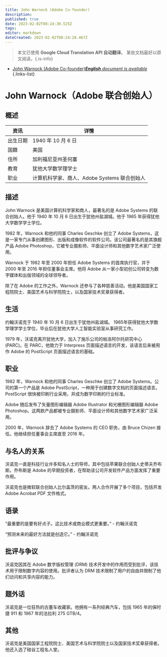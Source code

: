 ```yaml
---
title: John Warnock (Adobe Co-founder)
description: 
published: true
date: 2023-02-02T08:24:30.525Z
tags: 
editor: markdown
dateCreated: 2023-02-02T08:24:28.467Z
---
```


> 本文已使用 **Google Cloud Translation API 自动翻译**。
某些文档最好以原文阅读。{.is-info}



- [John Warnock (Adobe Co-founder)***English** document is available*](/en/Knowledge-base/Dictionary/Person/john-warnock-adobe-co-founder)
{.links-list}


# John Warnock（Adobe 联合创始人）

## 概述

|资讯 |详情 |
| ---------- | ------ |
|出生日期 | 1940 年 10 月 6 日 |
|国籍 |美国 |
|住所 |加利福尼亚州圣何塞 |
|教育 |犹他大学数学理学士 |
|职业 |计算机科学家、商人、Adobe Systems 联合创始人 |

## 描述

John Warnock 是美国计算机科学家和商人，最著名的是 Adobe Systems 的联合创始人。他于 1940 年 10 月 6 日出生于犹他州盐湖城。他于 1965 年获得犹他大学数学学士学位。

1982 年，Warnock 和他的同事 Charles Geschke 创立了 Adobe Systems，这是一家专门从事创建图形、出版和成像软件的软件公司。该公司最著名的是其旗舰产品 Adobe Photoshop，它被专业摄影师、平面设计师和其他数字艺术家广泛使用。

Warnock 于 1982 年至 2000 年担任 Adobe Systems 的首席执行官，并于 2000 年至 2016 年担任董事会主席。他将 Adobe 从一家小型初创公司转变为数字媒体和出版领域的全球领导者。

除了在 Adobe 的工作之外，Warnock 还参与了各种慈善活动。他是美国国家工程院院士、美国艺术与科学院院士，以及国家技术奖章获得者。

## 生活

约翰沃诺克于 1940 年 10 月 6 日出生于犹他州盐湖城。 1965年获得犹他大学数学理学学士学位，毕业后在犹他大学人工智能实验室从事研究工作。

1979 年，沃诺克离开犹他大学，加入了施乐公司的帕洛阿尔托研究中心 (PARC)。在 PARC，他致力于 Interpress 页面描述语言的开发，该语言后来被用作 Adobe 的 PostScript 页面描述语言的基础。

## 职业

1982 年，Warnock 和他的同事 Charles Geschke 创立了 Adobe Systems。公司的第一个产品是 Adobe PostScript，一种用于创建数字文档的页面描述语言。 PostScript 很快被印刷行业采用，并成为数字印刷的行业标准。

Adobe 随后发布了矢量图形编辑器 Adobe Illustrator 和光栅图形编辑器 Adobe Photoshop。这两款产品都被专业摄影师、平面设计师和其他数字艺术家广泛采用。

2000 年，Warnock 辞去了 Adobe Systems 的 CEO 职务，由 Bruce Chizen 接任。他继续担任董事会主席直至 2016 年。

## 与名人的关系

沃诺克一直是科技行业许多知名人士的导师，其中包括苹果联合创始人史蒂夫乔布斯。乔布斯是 Adobe 的早期投资者，在帮助该公司开发软件产品方面发挥了重要作用。

沃诺克也是微软联合创始人比尔盖茨的密友。两人合作开展了多个项目，包括开发 Adobe Acrobat PDF 文件格式。

## 语录

“最重要的是要有好点子。这比技术或商业模式更重要。” - 约翰沃诺克

“预测未来的最好方法就是创造它。” - 约翰沃诺克

## 批评与争议

沃诺克因其在 Adobe 数字版权管理 (DRM) 技术开发中的作用而受到批评，该技术用于限制数字内容的使用。批评者认为 DRM 技术限制了用户的自由并限制了他们访问和共享内容的能力。

## 题外话

沃诺克是一位狂热的古董车收藏家。他拥有一系列经典汽车，包括 1965 年的保时捷 911 和 1967 年的法拉利 275 GTB/4。

## 其他

沃诺克是美国国家工程院院士、美国艺术与科学院院士以及国家技术奖章获得者。他还入选了硅谷工程名人堂。